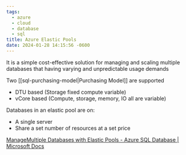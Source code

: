 ```yaml
---
tags:
  - azure
  - cloud
  - database
  - sql
title: Azure Elastic Pools
date: 2024-01-28 14:15:56 -0600
---
```


It is a simple cost-effective solution for managing and scaling multiple databases that having varying and unpredictable usage demands

Two [[sql-purchasing-model|Purchasing Model]] are supported
* DTU based (Storage fixed compute variable)
* vCore based (Compute, storage, memory, IO all are variable)

Databases in an elastic pool are on:
* A single server
* Share a set number of resources at a set price

[ManageMultiple Databases with Elastic Pools - Azure SQL Database | Microsoft Docs](https://docs.microsoft.com/en-us/azure/azure-sql/database/elastic-pool-overview)
